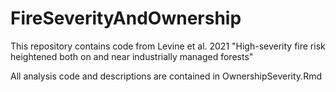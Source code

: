 # FireSeverityAndOwnership

This repository contains code from Levine et al. 2021 "High-severity fire risk heightened both on and near industrially managed forests"

All analysis code and descriptions are contained in OwnershipSeverity.Rmd
